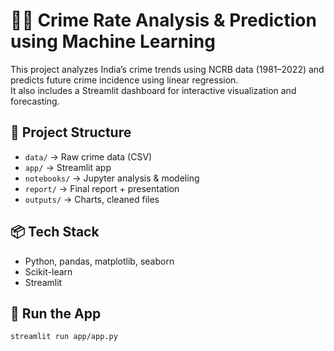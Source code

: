 # 🕵️‍♀️ Crime Rate Analysis & Prediction using Machine Learning

This project analyzes India’s crime trends using NCRB data (1981–2022) and predicts future crime incidence using linear regression.  
It also includes a Streamlit dashboard for interactive visualization and forecasting.

## 📁 Project Structure

- `data/` → Raw crime data (CSV)
- `app/` → Streamlit app
- `notebooks/` → Jupyter analysis & modeling
- `report/` → Final report + presentation
- `outputs/` → Charts, cleaned files

## 📦 Tech Stack

- Python, pandas, matplotlib, seaborn  
- Scikit-learn  
- Streamlit  

## 🚀 Run the App

```bash
streamlit run app/app.py
